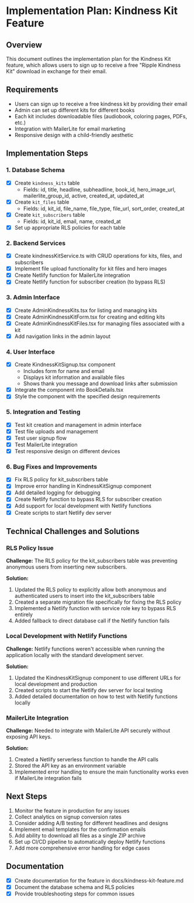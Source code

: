 # Implementation Plan: Kindness Kit Feature

## Overview

This document outlines the implementation plan for the Kindness Kit feature, which allows users to sign up to receive a free "Ripple Kindness Kit" download in exchange for their email.

## Requirements

- Users can sign up to receive a free kindness kit by providing their email
- Admin can set up different kits for different books
- Each kit includes downloadable files (audiobook, coloring pages, PDFs, etc.)
- Integration with MailerLite for email marketing
- Responsive design with a child-friendly aesthetic

## Implementation Steps

### 1. Database Schema

- [x] Create `kindness_kits` table
  - Fields: id, title, headline, subheadline, book_id, hero_image_url, mailerlite_group_id, active, created_at, updated_at
- [x] Create `kit_files` table
  - Fields: id, kit_id, file_name, file_type, file_url, sort_order, created_at
- [x] Create `kit_subscribers` table
  - Fields: id, kit_id, email, name, created_at
- [x] Set up appropriate RLS policies for each table

### 2. Backend Services

- [x] Create kindnessKitService.ts with CRUD operations for kits, files, and subscribers
- [x] Implement file upload functionality for kit files and hero images
- [x] Create Netlify function for MailerLite integration
- [x] Create Netlify function for subscriber creation (to bypass RLS)

### 3. Admin Interface

- [x] Create AdminKindnessKits.tsx for listing and managing kits
- [x] Create AdminKindnessKitForm.tsx for creating and editing kits
- [x] Create AdminKindnessKitFiles.tsx for managing files associated with a kit
- [x] Add navigation links in the admin layout

### 4. User Interface

- [x] Create KindnessKitSignup.tsx component
  - Includes form for name and email
  - Displays kit information and available files
  - Shows thank you message and download links after submission
- [x] Integrate the component into BookDetails.tsx
- [x] Style the component with the specified design requirements

### 5. Integration and Testing

- [x] Test kit creation and management in admin interface
- [x] Test file uploads and management
- [x] Test user signup flow
- [x] Test MailerLite integration
- [x] Test responsive design on different devices

### 6. Bug Fixes and Improvements

- [x] Fix RLS policy for kit_subscribers table
- [x] Improve error handling in KindnessKitSignup component
- [x] Add detailed logging for debugging
- [x] Create Netlify function to bypass RLS for subscriber creation
- [x] Add support for local development with Netlify functions
- [x] Create scripts to start Netlify dev server

## Technical Challenges and Solutions

### RLS Policy Issue

**Challenge:** The RLS policy for the kit_subscribers table was preventing anonymous users from inserting new subscribers.

**Solution:**
1. Updated the RLS policy to explicitly allow both anonymous and authenticated users to insert into the kit_subscribers table
2. Created a separate migration file specifically for fixing the RLS policy
3. Implemented a Netlify function with service role key to bypass RLS entirely
4. Added fallback to direct database call if the Netlify function fails

### Local Development with Netlify Functions

**Challenge:** Netlify functions weren't accessible when running the application locally with the standard development server.

**Solution:**
1. Updated the KindnessKitSignup component to use different URLs for local development and production
2. Created scripts to start the Netlify dev server for local testing
3. Added detailed documentation on how to test with Netlify functions locally

### MailerLite Integration

**Challenge:** Needed to integrate with MailerLite API securely without exposing API keys.

**Solution:**
1. Created a Netlify serverless function to handle the API calls
2. Stored the API key as an environment variable
3. Implemented error handling to ensure the main functionality works even if MailerLite integration fails

## Next Steps

1. Monitor the feature in production for any issues
2. Collect analytics on signup conversion rates
3. Consider adding A/B testing for different headlines and designs
4. Implement email templates for the confirmation emails
5. Add ability to download all files as a single ZIP archive
6. Set up CI/CD pipeline to automatically deploy Netlify functions
7. Add more comprehensive error handling for edge cases

## Documentation

- [x] Create documentation for the feature in docs/kindness-kit-feature.md
- [x] Document the database schema and RLS policies
- [x] Provide troubleshooting steps for common issues